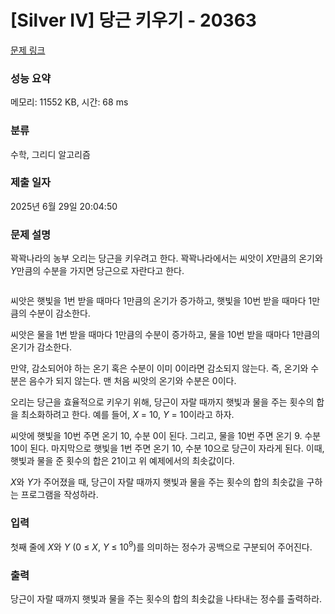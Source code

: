# [Silver IV] 당근 키우기 - 20363 

[문제 링크](https://www.acmicpc.net/problem/20363) 

### 성능 요약

메모리: 11552 KB, 시간: 68 ms

### 분류

수학, 그리디 알고리즘

### 제출 일자

2025년 6월 29일 20:04:50

### 문제 설명

<p>꽉꽉나라의 농부 오리는 당근을 키우려고 한다. 꽉꽉나라에서는 씨앗이 <em>X</em>만큼의 온기와 <em>Y</em>만큼의 수분을 가지면 당근으로 자란다고 한다.</p>

<p style="text-align: center;"><img alt="" src="https://upload.acmicpc.net/631c490a-f8a2-4c00-968f-b01772f280b6/-/preview/"></p>

<p>씨앗은 햇빛을 1번 받을 때마다 1만큼의 온기가 증가하고, 햇빛을 10번 받을 때마다 1만큼의 수분이 감소한다.</p>

<p>씨앗은 물을 1번 받을 때마다 1만큼의 수분이 증가하고, 물을 10번 받을 때마다 1만큼의 온기가 감소한다.</p>

<p>만약, 감소되어야 하는 온기 혹은 수분이 이미 0이라면 감소되지 않는다. 즉, 온기와 수분은 음수가 되지 않는다. 맨 처음 씨앗의 온기와 수분은 0이다.</p>

<p>오리는 당근을 효율적으로 키우기 위해, 당근이 자랄 때까지 햇빛과 물을 주는 횟수의 합을 최소화하려고 한다. 예를 들어, <em>X </em>= 10, <em>Y </em>= 10이라고 하자.</p>

<p>씨앗에 햇빛을 10번 주면 온기 10, 수분 0이 된다. 그리고, 물을 10번 주면 온기 9. 수분 10이 된다. 마지막으로 햇빛을 1번 주면 온기 10, 수분 10으로 당근이 자라게 된다. 이때, 햇빛과 물을 준 횟수의 합은 21이고 위 예제에서의 최솟값이다.</p>

<p><em>X</em>와 <em>Y</em>가 주어졌을 때, 당근이 자랄 때까지 햇빛과 물을 주는 횟수의 합의 최솟값을 구하는 프로그램을 작성하라.</p>

### 입력 

 <p>첫째 줄에 <em>X</em>와 <em>Y </em>(0 ≤ <em>X</em>, <em>Y</em> ≤ 10<sup>9</sup>)를 의미하는 정수가 공백으로 구분되어 주어진다.</p>

### 출력 

 <p>당근이 자랄 때까지 햇빛과 물을 주는 횟수의 합의 최솟값을 나타내는 정수를 출력하라.</p>

